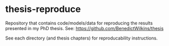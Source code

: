 # thesis-reproduce

Repository that contains code/models/data for reproducing the results presented in my PhD thesis. See: https://github.com/BenedictWilkins/thesis

See each directory (and thesis chapters) for reproducability instructions.
